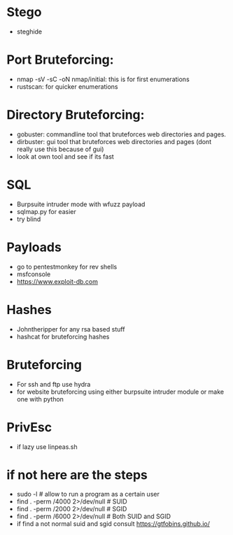 


# Stego

 - steghide



# Port Bruteforcing:
 - nmap -sV -sC -oN nmap/initial: this is for first enumerations 
 - rustscan: for quicker enumerations

# Directory Bruteforcing:
 - gobuster: commandline tool that bruteforces web directories and pages.
 - dirbuster: gui tool that bruteforces web directories and pages (dont really use this because of gui)
 - look at own tool and see if its fast
# SQL
 - Burpsuite intruder mode with wfuzz payload
 - sqlmap.py for easier
 - try blind
# Payloads
- go to pentestmonkey for rev shells
- msfconsole 
- https://www.exploit-db.com

# Hashes
 - Johntheripper for any rsa based stuff
 - hashcat for bruteforcing hashes
 
 # Bruteforcing 
 - For ssh and ftp use hydra
 - for website bruteforcing using either burpsuite intruder module or make one with python

# PrivEsc
 - if lazy use linpeas.sh
 # if not here are the steps
 - sudo -l # allow to run a program as a certain user
 - find . -perm /4000 2>/dev/null # SUID   
 - find . -perm /2000 2>/dev/null # SGID
 - find . -perm /6000 2>/dev/null # Both SUID and SGID
 - if find a not normal suid and sgid consult https://gtfobins.github.io/
  

